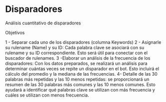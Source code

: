 # Disparadores
Análisis cuantitativo de disparadores

Objetivos

1 - Separar cada uno de los disparadores (columna Keywords)
2 - Asignarle su rulename (Name) y su ID: Cada palabra clave se asociará con su rulename y su ID correspondiente. Esto será útil para conectar con el buscador de rulenames.
3 -Elaborar un análisis de la frecuencia de los disparadores: Con los datos preparados, se realizará un análisis para determinar cuántas veces se repite un disparador en el bot. Esto incluirá el cálculo del promedio y la mediana de las frecuencias.
4- Detalle de las 30 palabras más repetidas y las 10 menos repetidas: se proporcionará un resumen de las 30 palabras más comunes y las 10 menos comunes. Esto ayudará a identificar qué palabras clave se utilizan con más frecuencia y cuáles se utilizan con menos frecuencia.
